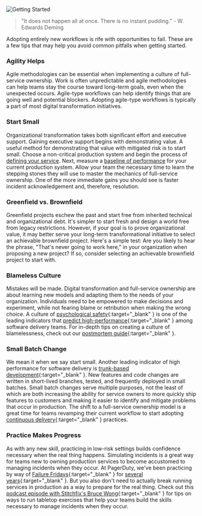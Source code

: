 ![Getting Started](/assets/images/headers/FSO-GettingStarted.png)

> "It does not happen all at once. There is no instant pudding." - W. Edwards Deming

Adopting entirely new workflows is rife with opportunities to fail. These are a few tips that may help you avoid common pitfalls when getting started.

### Agility Helps
Agile methodologies can be essential when implementing a culture of full-service ownership. Work is often unpredictable and agile methodologies can help teams stay the course toward long-term goals, even when the unexpected occurs. Agile-type workflows can help identify things that are going well and potential blockers. Adopting agile-type workflows is typically a part of most digital transformation initiatives.

### Start Small
Organizational transformation takes both significant effort and executive support. Gaining executive support begins with demonstrating value. A useful method for demonstrating that value with mitigated risk is to start small. Choose a non-critical production system and begin the process of [defining your service](../defining). Next, measure a [baseline of performance](../digital_transformation#demonstrating-value) for your current production system. Allow your team the necessary time to learn the stepping stones they will use to master the mechanics of full-service ownership. One of the more immediate gains you should see is faster incident acknowledgement and, therefore, resolution.

### Greenfield vs. Brownfield
Greenfield projects eschew the past and start free from inherited technical and organizational debt. It's simpler to start fresh and design a world free from legacy restrictions. However, if your goal is to prove organizational value, it may better serve your long-term transformational initiative to select an achievable brownfield project. Here's a simple test: Are you likely to hear the phrase, "That's never going to work here," in your organization when proposing a new project? If so, consider selecting an achievable brownfield project to start with.

### Blameless Culture
Mistakes will be made. Digital transformation and full-service ownership are about learning new models and adapting them to the needs of your organization. Individuals need to be empowered to make decisions and experiment, while not fearing blame or retribution when making the wrong choice. A culture of [psychological safety](https://rework.withgoogle.com/en/guides/understanding-team-effectiveness#foster-effective-team-behaviors){:target="_blank" } is one of the leading indicators that [predict high-performance](https://cloud.google.com/devops/state-of-devops/){:target="_blank" } among software delivery teams. For in-depth tips on creating a culture of blamelessness, check out our [postmortem guide](https://postmortems.pagerduty.com/){:target="_blank" }.

### Small Batch Change
We mean it when we say start small. Another leading indicator of high performance for software delivery is [trunk-based development](https://trunkbaseddevelopment.com/){:target="_blank" }. New features and code changes are written in short-lived branches, tested, and frequently deployed in small batches. Small batch changes serve multiple purposes, not the least of which are both increasing the ability for service owners to more quickly ship features to customers and making it easier to identify and mitigate problems that occur in production. The shift to a full-service ownership model is a great time for teams revamping their current workflow to start adopting [continuous delivery](https://continuousdelivery.com/){:target="_blank" } practices.

### Practice Makes Progress
As with any new skill, practicing in low-risk settings builds confidence necessary when the real thing happens. Simulating incidents is a great way for teams new to owning production services to become accustomed to managing incidents when they occur. At PagerDuty, we've been practicing by way of [Failure Fridays](https://www.pagerduty.com/blog/failure-friday-at-pagerduty/){:target="_blank" } for [several years](https://www.pagerduty.com/blog/failure-fridays-four-years/){:target="_blank" }. But you also don't need to actually break running services in production as a way to prepare for the real thing. Check out this [podcast episode with Stitchfix's Bruce Wong](https://www.pageittothelimit.com/chaos-engineering-with-bruce-wong/){:target="_blank" } for tips on ways to run tabletop exercises that help your teams build the skills necessary to manage incidents when they occur.
